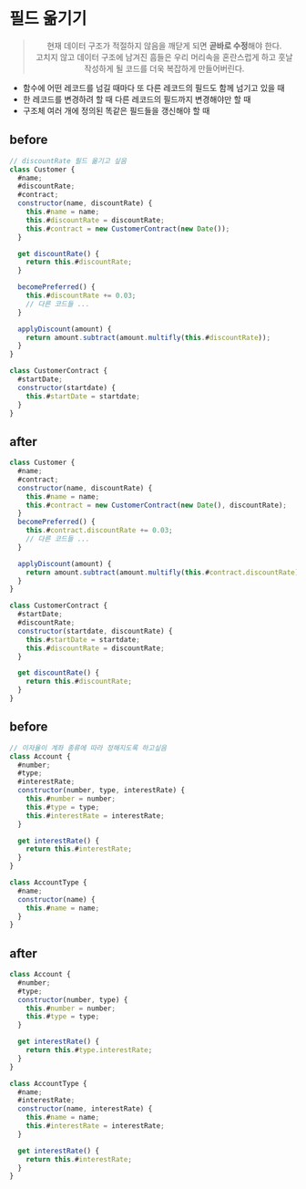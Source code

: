 # 필드 옮기기

<div align="center">

> 현재 데이터 구조가 적절하지 않음을 깨닫게 되면 **곧바로 수정**해야 한다. <br />
> 고치지 않고 데이터 구조에 남겨진 흠들은 우리 머리속을 혼란스럽게 하고 훗날 작성하게 될 코드를 더욱 복잡하게 만들어버린다.

</div>

- 함수에 어떤 레코드를 넘길 때마다 또 다른 레코드의 필드도 함께 넘기고 있을 때
- 한 레코드를 변경하려 할 때 다른 레코드의 필드까지 변경해야만 할 때
- 구조체 여러 개에 정의된 똑같은 필드들을 갱신해야 할 때

## before

```js
// discountRate 필드 옮기고 싶음
class Customer {
  #name;
  #discountRate;
  #contract;
  constructor(name, discountRate) {
    this.#name = name;
    this.#discountRate = discountRate;
    this.#contract = new CustomerContract(new Date());
  }

  get discountRate() {
    return this.#discountRate;
  }

  becomePreferred() {
    this.#discountRate += 0.03;
    // 다른 코드들 ...
  }

  applyDiscount(amount) {
    return amount.subtract(amount.multifly(this.#discountRate));
  }
}

class CustomerContract {
  #startDate;
  constructor(startdate) {
    this.#startDate = startdate;
  }
}
```

## after

```js
class Customer {
  #name;
  #contract;
  constructor(name, discountRate) {
    this.#name = name;
    this.#contract = new CustomerContract(new Date(), discountRate);
  }
  becomePreferred() {
    this.#contract.discountRate += 0.03;
    // 다른 코드들 ...
  }

  applyDiscount(amount) {
    return amount.subtract(amount.multifly(this.#contract.discountRate));
  }
}

class CustomerContract {
  #startDate;
  #discountRate;
  constructor(startdate, discountRate) {
    this.#startDate = startdate;
    this.#discountRate = discountRate;
  }

  get discountRate() {
    return this.#discountRate;
  }
}
```

## before

```js
// 이자율이 계좌 종류에 따라 정해지도록 하고싶음
class Account {
  #number;
  #type;
  #interestRate;
  constructor(number, type, interestRate) {
    this.#number = number;
    this.#type = type;
    this.#interestRate = interestRate;
  }

  get interestRate() {
    return this.#interestRate;
  }
}

class AccountType {
  #name;
  constructor(name) {
    this.#name = name;
  }
}
```

## after

```js
class Account {
  #number;
  #type;
  constructor(number, type) {
    this.#number = number;
    this.#type = type;
  }

  get interestRate() {
    return this.#type.interestRate;
  }
}

class AccountType {
  #name;
  #interestRate;
  constructor(name, interestRate) {
    this.#name = name;
    this.#interestRate = interestRate;
  }

  get interestRate() {
    return this.#interestRate;
  }
}
```
